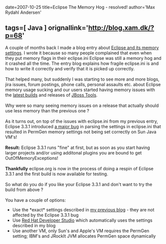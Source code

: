 date=2007-10-25
title=Eclipse The Memory Hog - resolved!
author='Max Rydahl Andersen'

tags=[ Java ]
orignallink='http://blog.xam.dk/?p=68'
---
<div>
<p>A couple of months back I made a blog entry about <a href="/blog/eclipse-and-memory-settings">Eclipse and its memory settings</a>. I wrote it because so many people complained that even when they put memory flags in their eclipse.ini Eclipse was still a memory hog and it crashed all the time. The entry blog explains how fragile eclipse.ini is and how to write it correctly and verify that it is picked up correctly.
<br><br>
That helped many, but suddenly I was starting to see more and more blogs, jira issues, forum postings, phone calls, personal assaults etc. about Eclipse memory usage sucking and our users started having memory issues with the <a href="http://download.jboss.org/jbosstools/builds/nightly/latestBuild.html">latest builds</a> and releases of <a href="http://labs.jboss.com/tools/">JBoss Tools</a>.
<br><br>
Why were so many seeing memory issues on a release that actually should use less memory than the previous one ?
<br><br>
As it turns out, on top of the issues with eclipse.ini from my previous entry, Eclipse 3.3.1 introduced <a href="https://bugs.eclipse.org/bugs/show_bug.cgi?id=203325">a major bug</a> in parsing the settings in eclipse.ini that resulted in PermGen memory settings not being set correctly on Sun Java VM's! 
<br><br><b>Result:</b> Eclipse 3.3.1 runs "fine" at first, but as soon as you start having larger projects and/or using additonal plugins you are bound to get OutOfMemoryExceptions! 
<br><br><b>Thankfully</b> eclipse.org is now in the process of doing a respin of Eclipse 3.3.1 and the first build is now available for testing.
<br><br>
So what do you do if you like your Eclipse 3.3.1 and don't want to try the build from above ? 
<br><br>
You have a couple of options:
</p>
<ul>
<li>Use the *exact* settings described in <a href="http://blog.xam.dk/archives/68-Eclipse-and-memory-settings.html">my previous blog</a> - they are not affected by the Eclipse 3.3.1 bug</li>
 <li>Use <a href="http://www.redhat.com/developers/rhds">Red Hat Developer Studio</a> which automatically uses the settings described in my blog</li>
 <li>Use another VM, only Sun's and Apple's VM requires the PermGen setting; IBM's and JRockIt JVM allocates PermGen space dynamically</li> 
</ul>
<br><br><br><br><br><br><br><br><br><br><br><br><br><br><br><br><br><br>
</div>

